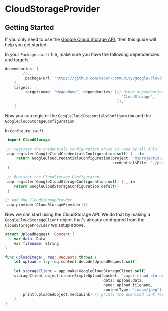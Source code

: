# CloudStorageProvider

## Getting Started
If you only need to use the [Google Cloud Storage API](https://cloud.google.com/storage/), then this guide will help you get started.

In your `Package.swift` file, make sure you have the following dependencies and targets

```swift
dependencies: [
        //...
        .package(url: "https://github.com/vapor-community/google-cloud-provider.git", from: "1.0.0-beta"),
    ],
    targets: [
        .target(name: "MyAppName", dependencies: [// Other dependencies
                                                    "CloudStorage",
                                                  ]),
    ]
```

Now you can register the `GoogleCloudCredentialsConfiguraton` and the `GoogleCloudStorageConfiguration`.

In `Configure.swift`

```swift
 import CloudStorage
 
 // register the credentials configuration which is used by all APIs
 app.register(GoogleCloudCredentialsConfiguration.self) { _ in
     return GoogleCloudCredentialsConfiguration(project: "myprojectid-12345",
                                                credentialsFile: "~/path/to/service-account.json")
 }
 
 // Register the CloudStorage Configuraton.
 app.register(GoogleCloudStorageConfiguration.self) { _ in
    return GoogleCloudStorageConfiguration.defult()
 }
 
// Add the CloudStorageProvder
 app.provider(CloudStorageProvider())
```

Now we can start using the CloudStorage API.
We do that by making a `GoogleCloudStorageClient` object that's already configured
from the `CloudStorageProvider` we setup above.

```swift
struct UploadRequest: Content {
    var data: Data
    var filename: String
}

func uploadImage(_ req: Request) throws {
    let upload = try req.content.decode(UploadRequest.self)
    
    let storageClient = app.make(GoogleCloudStorageClient.self)
    storageClient.object.createSimpleUpload(bucket: "vapor-cloud-storage-demo",
                                            data: upload.data,
                                            name: upload.filename,
                                            contentType: "image/jpeg").flatMap { uploadedObject in
        print(uploadedObject.mediaLink) // prints the download link for the image.
    }
}
```
